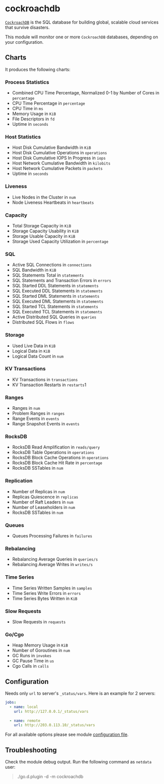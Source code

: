 # cockroachdb

[`CockroachDB`](https://www.cockroachlabs.com/)  is the SQL database for building global, scalable cloud services that survive disasters.

This module will monitor one or more `CockroachDB` databases, depending on your configuration.

## Charts

It produces the following charts:

### Process Statistics

-   Combined CPU Time Percentage, Normalized 0-1 by Number of Cores in `percantage`
-   CPU Time Percentage in `percentage`
-   CPU Time in `ms`
-   Memory Usage in `KiB`
-   File Descriptors in `fd`
-   Uptime in `seconds`

### Host Statistics

-   Host Disk Cumulative Bandwidth in `KiB`
-   Host Disk Cumulative Operations in `operations`
-   Host Disk Cumulative IOPS In Progress in `iops`
-   Host Network Cumulative Bandwidth in `kilobits`
-   Host Network Cumulative Packets in `packets`
-   Uptime in `seconds`

### Liveness

-   Live Nodes in the Cluster in `num`
-   Node Liveness Heartbeats in `heartbeats`

### Capacity

-   Total Storage Capacity in `KiB`
-   Storage Capacity Usability in `KiB`
-   Storage Usable Capacity in `KiB`
-   Storage Used Capacity Utilization in `percentage`

### SQL

-   Active SQL Connections in `connections`
-   SQL Bandwidth in `KiB`
-   SQL Statements Total in `statements`
-   SQL Statements and Transaction Errors in `errors`
-   SQL Started DDL Statements in `statements`
-   SQL Executed DDL Statements in `statements`
-   SQL Started DML Statements in `statements`
-   SQL Executed DML Statements in `statements`
-   SQL Started TCL Statements in `statements`
-   SQL Executed TCL Statements in `statements`
-   Active Distributed SQL Queries in `queries`
-   Distributed SQL Flows in `flows`

### Storage

-   Used Live Data in `KiB`
-   Logical Data in `KiB`
-   Logical Data Count in `num`

### KV Transactions

-   KV Transactions in `transactions`
-   KV Transaction Restarts in `restarts`1

### Ranges

-   Ranges in `num`
-   Problem Ranges in `ranges`
-   Range Events in `events`
-   Range Snapshot Events in `events`

### RocksDB

-   RocksDB Read Amplification in `reads/query`
-   RocksDB Table Operations in `operations`
-   RocksDB Block Cache Operations in `operations`
-   RocksDB Block Cache Hit Rate in `percentage`
-   RocksDB SSTables in `num`

### Replication

-   Number of Replicas in `num`
-   Replicas Quiescence in `replicas`
-   Number of Raft Leaders in `num`
-   Number of Leaseholders in `num`
-   RocksDB SSTables in `num`

### Queues

-   Queues Processing Failures in `failures`

### Rebalancing

-   Rebalancing Average Queries in `queries/s`
-   Rebalancing Average Writes in `writes/s`

### Time Series

-   Time Series Written Samples in `samples`
-   Time Series Write Errors in `errors`
-   Time Series Bytes Written in `KiB`

### Slow Requests

-   Slow Requests in `requests`

### Go/Cgo

-   Heap Memory Usage in `KiB`
-   Number of Goroutines in `num`
-   GC Runs in `invokes`
-   GC Pause Time in `us`
-   Cgo Calls in `calls`

## Configuration

Needs only `url` to server's `_status/vars`. Here is an example for 2 servers:

```yaml
jobs:
  - name: local
    url: http://127.0.0.1/_status/vars
      
  - name: remote
    url: http://203.0.113.10/_status/vars
```

For all available options please see module [configuration file](https://github.com/netdata/go.d.plugin/blob/master/config/go.d/cockroachdb.conf).

## Troubleshooting

Check the module debug output. Run the following command as `netdata` user:

> ./go.d.plugin -d -m cockroachdb
